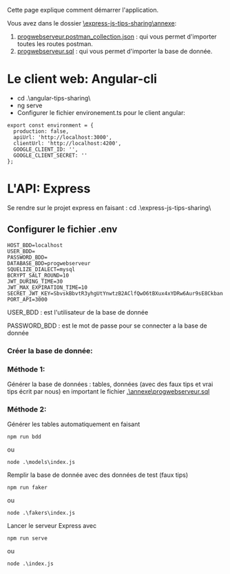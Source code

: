 Cette page explique comment démarrer l'application.

Vous avez dans le dossier [\\express-js-tips-sharing\\annexe](./../express-js-tips-sharing/annexe):

1. [progwebserveur.postman_collection.json](./../express-js-tips-sharing/annexe/progwebserveur.postman_collection.json) : qui vous permet d'importer toutes les routes postman.
2. [progwebserveur.sql](./../express-js-tips-sharing/annexe/progwebserveur.sql) : qui vous permet d'importer la base de donnée.

# Le client web: Angular-cli

* cd .\\angular-tips-sharing\\
* ng serve
* Configurer le fichier environement.ts pour le client angular: 
```env
export const environment = {
  production: false,
  apiUrl: 'http://localhost:3000',
  clientUrl: 'http://localhost:4200',
  GOOGLE_CLIENT_ID: '',
  GOOGLE_CLIENT_SECRET: ''
};
```

# L'API: Express

Se rendre sur le projet express en faisant : cd .\\express-js-tips-sharing\\

## Configurer le fichier .env

```env
HOST_BDD=localhost
USER_BDD=
PASSWORD_BDD=
DATABASE_BDD=progwebserveur
SQUELIZE_DIALECT=mysql
BCRYPT_SALT_ROUND=10
JWT_DURING_TIME=30
JWT_MAX_EXPIRATION_TIME=10
SECRET_JWT_KEY=SbvskBbvtR3yhgUtYnwtzB2AClfQwO6tBXux4xYDRw6Aur9sE8Ckban
PORT_API=3000
```

USER_BDD : est l'utilisateur de la base de donnée

PASSWORD_BDD : est le mot de passe pour se connecter a la base de donnée

### Créer la base de donnée:

### Méthode 1:

Générer la base de données : tables, données (avec des faux tips et vrai tips écrit par nous) en important le fichier [.\\annexe\\progwebserveur.sql](./../express-js-tips-sharing/annexe/progwebserveur.sql)

### Méthode 2:

Générer les tables automatiquement en faisant

```shell
npm run bdd
```

ou

```shell
node .\models\index.js
```

Remplir la base de donnée avec des données de test (faux tips)

```shell
npm run faker
```

ou

```shell
node .\fakers\index.js
```

Lancer le serveur Express avec

```shell
npm run serve
```

ou

```shell
node .\index.js
```
